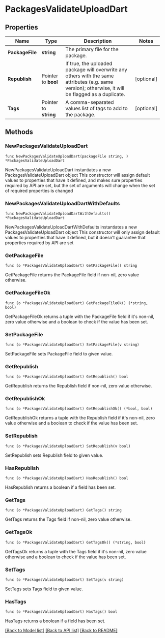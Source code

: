 # PackagesValidateUploadDart

## Properties

Name | Type | Description | Notes
------------ | ------------- | ------------- | -------------
**PackageFile** | **string** | The primary file for the package. | 
**Republish** | Pointer to **bool** | If true, the uploaded package will overwrite any others with the same attributes (e.g. same version); otherwise, it will be flagged as a duplicate. | [optional] 
**Tags** | Pointer to **string** | A comma-separated values list of tags to add to the package. | [optional] 

## Methods

### NewPackagesValidateUploadDart

`func NewPackagesValidateUploadDart(packageFile string, ) *PackagesValidateUploadDart`

NewPackagesValidateUploadDart instantiates a new PackagesValidateUploadDart object
This constructor will assign default values to properties that have it defined,
and makes sure properties required by API are set, but the set of arguments
will change when the set of required properties is changed

### NewPackagesValidateUploadDartWithDefaults

`func NewPackagesValidateUploadDartWithDefaults() *PackagesValidateUploadDart`

NewPackagesValidateUploadDartWithDefaults instantiates a new PackagesValidateUploadDart object
This constructor will only assign default values to properties that have it defined,
but it doesn't guarantee that properties required by API are set

### GetPackageFile

`func (o *PackagesValidateUploadDart) GetPackageFile() string`

GetPackageFile returns the PackageFile field if non-nil, zero value otherwise.

### GetPackageFileOk

`func (o *PackagesValidateUploadDart) GetPackageFileOk() (*string, bool)`

GetPackageFileOk returns a tuple with the PackageFile field if it's non-nil, zero value otherwise
and a boolean to check if the value has been set.

### SetPackageFile

`func (o *PackagesValidateUploadDart) SetPackageFile(v string)`

SetPackageFile sets PackageFile field to given value.


### GetRepublish

`func (o *PackagesValidateUploadDart) GetRepublish() bool`

GetRepublish returns the Republish field if non-nil, zero value otherwise.

### GetRepublishOk

`func (o *PackagesValidateUploadDart) GetRepublishOk() (*bool, bool)`

GetRepublishOk returns a tuple with the Republish field if it's non-nil, zero value otherwise
and a boolean to check if the value has been set.

### SetRepublish

`func (o *PackagesValidateUploadDart) SetRepublish(v bool)`

SetRepublish sets Republish field to given value.

### HasRepublish

`func (o *PackagesValidateUploadDart) HasRepublish() bool`

HasRepublish returns a boolean if a field has been set.

### GetTags

`func (o *PackagesValidateUploadDart) GetTags() string`

GetTags returns the Tags field if non-nil, zero value otherwise.

### GetTagsOk

`func (o *PackagesValidateUploadDart) GetTagsOk() (*string, bool)`

GetTagsOk returns a tuple with the Tags field if it's non-nil, zero value otherwise
and a boolean to check if the value has been set.

### SetTags

`func (o *PackagesValidateUploadDart) SetTags(v string)`

SetTags sets Tags field to given value.

### HasTags

`func (o *PackagesValidateUploadDart) HasTags() bool`

HasTags returns a boolean if a field has been set.


[[Back to Model list]](../README.md#documentation-for-models) [[Back to API list]](../README.md#documentation-for-api-endpoints) [[Back to README]](../README.md)


